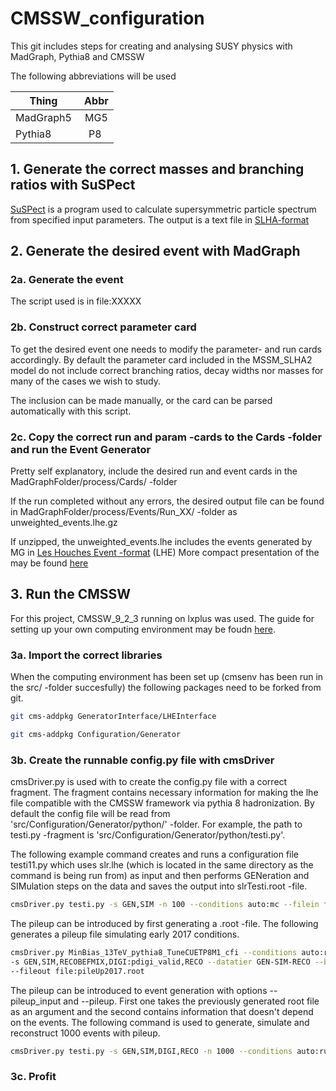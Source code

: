 # CMSSW_configuration

This git includes steps for creating and analysing SUSY physics with MadGraph, Pythia8 and CMSSW

The following abbreviations will be used

| Thing | Abbr |
|------- | :-------: |
| MadGraph5 | MG5 |
| Pythia8 | P8 |

## 1. Generate the correct masses and branching ratios with SuSPect

[SuSPect](https://www.coulomb.univ-montp2.fr/perso/jean-loic.kneur/Suspect/) is a program used to calculate supersymmetric particle spectrum from specified input parameters. The output is a text file in [SLHA-format](https://arxiv.org/abs/hep-ph/0311123)

## 2. Generate the desired event with MadGraph

### 2a. Generate the event

The script used is in file:XXXXX

### 2b. Construct correct parameter card

To get the desired event one needs to modify the parameter- and run cards accordingly. By default the parameter card included in the MSSM_SLHA2 model do not include correct branching ratios, decay widths nor masses for many of the cases we wish to study.

The inclusion can be made manually, or the card can be parsed automatically with this script.

### 2c. Copy the correct run and param -cards to the Cards -folder and run the Event Generator

Pretty self explanatory, include the desired run and event cards in the MadGraphFolder/process/Cards/ -folder

If the run completed without any errors, the desired output file can be found in MadGraphFolder/process/Events/Run_XX/ -folder as unweighted_events.lhe.gz 

If unzipped, the unweighted_events.lhe includes the events generated by MG in [Les Houches Event -format](https://arxiv.org/abs/hep-ph/0609017) (LHE) More compact presentation of the may be found [here](https://github.com/karjas/slepton_decay_analysis/blob/master/LHE_description.md)

## 3. Run the CMSSW

For this project, CMSSW_9_2_3 running on lxplus was used. The guide for setting up your own computing environment may be foudn [here](https://twiki.cern.ch/twiki/bin/view/CMSPublic/WorkBookSetComputerNode). 

### 3a. Import the correct libraries

When the computing environment has been set up (cmsenv has been run in the src/ -folder succesfully) the following packages need to be forked from git.

```bash
git cms-addpkg GeneratorInterface/LHEInterface

git cms-addpkg Configuration/Generator
```
### 3b. Create the runnable config.py file with cmsDriver

cmsDriver.py is used with to create the config.py file with a correct fragment. The fragment contains necessary information for making the lhe file compatible with the CMSSW framework via pythia 8 hadronization. By default the config file will be read from 'src/Configuration/Generator/python/' -folder. For example, the path to testi.py -fragment is 'src/Configuration/Generator/python/testi.py'.

The following example command creates and runs a configuration file testi11.py which uses slr.lhe (which is located in the same directory as the command is being run from) as input and then performs GENeration and SIMulation steps on the data and saves the output into slrTesti.root -file.

```bash
cmsDriver.py testi.py -s GEN,SIM -n 100 --conditions auto:mc --filein file:slr.lhe --filetype=LHE --python_filename testi11.py --fast --pileup=NoPileUp --fileout file:slrTesti.root --datatier GEN-SIM --eventcontent RAWSIM
```
The pileup can be introduced by first generating a .root -file. The following generates a pileup file simulating early 2017 conditions.

```bash
cmsDriver.py MinBias_13TeV_pythia8_TuneCUETP8M1_cfi --conditions auto:run2_mc --fast -n 1000 --era Run2_25ns --eventcontent FASTPU \
-s GEN,SIM,RECOBEFMIX,DIGI:pdigi_valid,RECO --datatier GEN-SIM-RECO --beamspot Realistic25ns13TeVEarly2017Collision\
--fileout file:pileUp2017.root
```

The pileup can be introduced to event generation with options --pileup_input and --pileup. First one takes the previously generated root file as an argument and the second contains information that doesn't depend on the events. The following command is used to generate, simulate and reconstruct 1000 events with pileup.

```bash
cmsDriver.py testi.py -s GEN,SIM,DIGI,RECO -n 1000 --conditions auto:run2_mc --filein file:slr.lhe --filetype=LHE --python_filename testi13.py --fast --pileup_input file:pileUp2017.root --fileout file:slrEvents.root --datatier GEN-SIM-DIGI-RECO --eventcontent AODSIM --pileup AVE_35_BX_25ns
```

### 3c. Profit

























